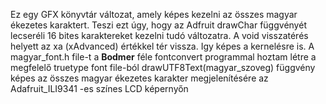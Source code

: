 Ez egy GFX könyvtár változat, amely képes kezelni az összes magyar ékezetes karaktert. Teszi ezt úgy, hogy az Adfruit drawChar függvényét lecseréli 16 bites karaktereket kezelni tudó változatra. A void visszatérés helyett az xa (xAdvanced) értékkel tér vissza. Igy képes a kernelésre is.
A magyar_font.h file-t a **Bodmer** féle fontconvert programmal hoztam létre a megfelelő truetype font file-ból
drawUTF8Text(magyar_szoveg) függvény képes az összes magyar ékezetes karakter megjelenítésére az Adafruit_ILI9341 -es színes LCD képernyőn
